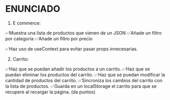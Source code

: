 # ENUNCIADO

1. E commerce:

  ✅Muestra una lista de productos que vienen de un JSON
  ✅Añade un filtro por categoría
  ✅Añade un filtro por precio

  ✅Haz uso de useContext para evitar pasar props innecesarias.

2. Carrito:

  ✅Haz que se puedan añadir los productos a un carrito.
  ✅Haz que se puedan eliminar los productos del carrito.
  ✅Haz que se puedan modificar la cantidad de productos del carrito.
  ✅Sincroniza los cambios del carrito con la lista de productos.
  ✅Guarda en un localStorage el carrito para que se recupere al recargar la página. (da puntos)

